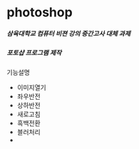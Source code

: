 # photoshop

##### 삼육대학교 컴퓨터 비젼 강의 중간고사 대체 과제
##### 포토샵 프로그램 제작

기능설명

* 이미지열기
* 좌우반전
* 상하반전
* 새로고침
* 흑백전환
* 블러처리
*
